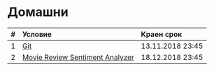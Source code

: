 # Домашни

| # | Условие             | Краен срок       |
|:--|:------------------- |:---------------- |
| 1 | [Git](https://github.com/fmi/java-course/tree/master/homeworks/01-git) | 13.11.2018 23:45 |
| 2 | [Movie Review Sentiment Analyzer](https://github.com/fmi/java-course/tree/master/homeworks/02-movie-review-sentiment-analyzer) | 18.12.2018 23:45 |
